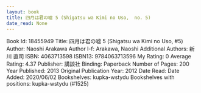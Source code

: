 ```yaml
---
layout: book
title: 四月は君の嘘 5 (Shigatsu wa Kimi no Uso,  no. 5)
date_read: None
---
```


Book Id: 18455949
Title: 四月は君の嘘 5 (Shigatsu wa Kimi no Uso, #5)
Author: Naoshi Arakawa
Author l-f: Arakawa, Naoshi
Additional Authors: 新川 直司
ISBN: 4063713598
ISBN13: 9784063713596
My Rating: 0
Average Rating: 4.37
Publisher: 講談社
Binding: Paperback
Number of Pages: 200
Year Published: 2013
Original Publication Year: 2012
Date Read: 
Date Added: 2020/06/02
Bookshelves: kupka-wstydu
Bookshelves with positions: kupka-wstydu (#1525)

